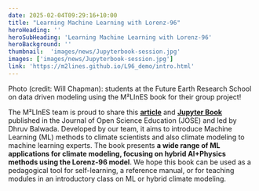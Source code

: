 ```yaml
---
date: 2025-02-04T09:29:16+10:00
title: "Learning Machine Learning with Lorenz-96"
heroHeading: ''
heroSubHeading: 'Learning Machine Learning with Lorenz-96'
heroBackground: ''
thumbnail:  'images/news/Jupyterbook-session.jpg'
images: ['images/news/Jupyterbook-session.jpg']
link: 'https://m2lines.github.io/L96_demo/intro.html'
---
```

Photo (credit: Will Chapman):  students at the Future Earth Research School on data driven modeling using the M²LInES book for their group project!




The M²LInES team is proud to share this **[article](https://doi.org/10.21105/jose.00241)** and **[Jupyter Book](https://m2lines.github.io/L96_demo/intro.html)** published in the Journal of Open Science Education (JOSE) and led by Dhruv Balwada. Developed by our team, it aims to introduce Machine Learning (ML) methods to climate scientists and also climate modeling to machine learning experts. The book presents **a wide range of ML applications for climate modeling, focusing on hybrid AI+Physics methods using the Lorenz-96 model**. We hope this book can be used as a pedagogical tool for self-learning, a reference manual, or for teaching modules in an introductory class on ML or hybrid climate modeling.
